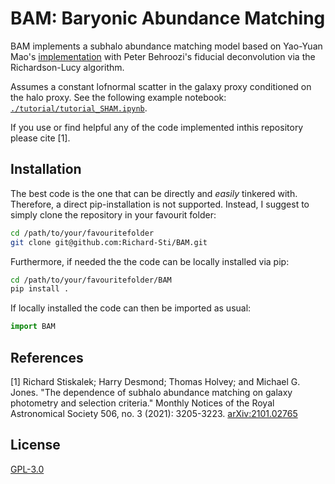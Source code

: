 # BAM: Baryonic Abundance Matching


BAM implements a subhalo abundance matching model based on Yao-Yuan Mao's [implementation](https://github.com/yymao/abundancematching) with Peter Behroozi's fiducial deconvolution via the Richardson-Lucy algorithm.

Assumes a constant lofnormal scatter in the galaxy proxy conditioned on the halo proxy. See the following example notebook: [``./tutorial/tutorial_SHAM.ipynb``](https://github.com/Richard-Sti/empiricalgalo/blob/master/tutorials/tutorial_SHAM.ipynb).


If you use or find helpful any of the code implemented inthis repository please cite [1].

## Installation
The best code is the one that can be directly and *easily* tinkered with. Therefore, a direct pip-installation is not supported. Instead, I suggest to simply clone the repository in your favourit folder:

```bash
cd /path/to/your/favouritefolder
git clone git@github.com:Richard-Sti/BAM.git
```

Furthermore, if needed the the code can be locally installed via pip:

```bash
cd /path/to/your/favouritefolder/BAM
pip install .
```

If locally installed the code can then be imported as usual:
```python
import BAM
```


## References
[1] Richard Stiskalek; Harry Desmond; Thomas Holvey; and Michael G. Jones. "The dependence of subhalo abundance matching on galaxy photometry and selection criteria." Monthly Notices of the Royal Astronomical Society 506, no. 3 (2021): 3205-3223. [arXiv:2101.02765](https://arxiv.org/abs/2101.02765)

## License
[GPL-3.0](https://www.gnu.org/licenses/gpl-3.0.en.html)
